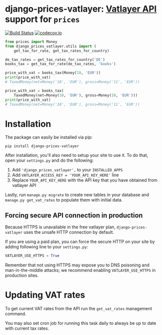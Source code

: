 django-prices-vatlayer: [Vatlayer API](https://vatlayer.com/) support for `prices`
=======================================================

[![Build Status](https://secure.travis-ci.org/mirumee/django-prices-vatlayer.png)](https://travis-ci.org/mirumee/django-prices-vatlayer) [![codecov.io](https://img.shields.io/codecov/c/github/mirumee/django-prices-vatlayer/master.svg)](http://codecov.io/github/mirumee/django-prices-vatlayer?branch=master)

```python
from prices import Money
from django_prices_vatlayer.utils import (
    get_tax_for_rate, get_tax_rates_for_country)

de_tax_rates = get_tax_rates_for_country('DE')
books_tax = get_tax_for_rate(de_tax_rates, 'books')

price_with_vat = books_tax(Money(10, 'EUR'))
print(price_with_vat)
# TaxedMoney(net=Money('10', 'EUR'), gross=Money('11', 'EUR'))

price_with_vat = books_tax(
    TaxedMoney(net=Money(10, 'EUR'), gross=Money(10, 'EUR')))
print(price_with_vat)
# TaxedMoney(net=Money('10', 'EUR'), gross=Money('11', 'EUR'))
```


Installation
============

The package can easily be installed via pip:

```
pip install django-prices-vatlayer
```

After installation, you'll also need to setup your site to use it. To do that, open your `settings.py` and do the following:

1. Add `'django_prices_vatlayer',` to your `INSTALLED_APPS`
2. Add `VATLAYER_ACCESS_KEY = 'YOUR_API_KEY_HERE'` line
3. Replace `YOUR_API_KEY_HERE` with the API key that you have obtained from vatlayer API

Lastly, run `manage.py migrate` to create new tables in your database and `manage.py get_vat_rates` to populate them with initial data.


Forcing secure API connection in production
-------------------------------------------

Because HTTPS is unavailable in the free vatlayer plan, `django-prices-vatlayer` uses the unsafe HTTP connection by default.

If you are using a paid plan, you can force the secure HTTP on your site by adding following line to your `settings.py`:

```python
VATLAYER_USE_HTTPS = True
```

Remember that not using HTTPS may expose you to DNS poisoning and man-in-the-middle attacks; we recommend enabling `VATLAYER_USE_HTTPS` in production sites.


Updating VAT rates
==================

To get current VAT rates from the API run the `get_vat_rates` management command.

You may also set cron job for running this task daily to always be up to date with current tax rates.
